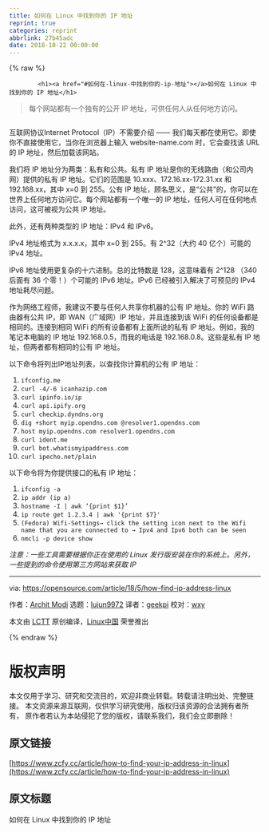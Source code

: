 ```yaml
---
title: 如何在 Linux 中找到你的 IP 地址
reprint: true
categories: reprint
abbrlink: 27b45adc
date: 2018-10-22 00:00:00
---
```


{% raw %}

            <h1><a href="#如何在-linux-中找到你的-ip-地址"></a>如何在 Linux 中找到你的 IP 地址</h1>
<blockquote>
<p>每个网站都有一个独有的公开 IP 地址，可供任何人从任何地方访问。</p>
</blockquote>
<p><a href="https://camo.githubusercontent.com/ea0ec36e18dbe3e08c46d91dcd73c85ac58df23c/68747470733a2f2f6f70656e736f757263652e636f6d2f73697465732f64656661756c742f66696c65732f7374796c65732f696d6167652d66756c6c2d73697a652f7075626c69632f6c6561642d696d616765732f736174656c6c6974655f726164696f5f6c6f636174696f6e2e6a70673f69746f6b3d4b4a554b53423678"><img src="https://p0.ssl.qhimg.com/t019eb801d7c514fb58.jpg" alt=""></a></p>
<p>互联网协议Internet Protocol（IP）不需要介绍 —— 我们每天都在使用它。即使你不直接使用它，当你在浏览器上输入 website-name.com 时，它会查找该 URL 的 IP 地址，然后加载该网站。</p>
<p>我们将 IP 地址分为两类：私有和公共。私有 IP 地址是你的无线路由（和公司内网）提供的私有 IP 地址。它们的范围是 10.xxx、172.16.xx-172.31.xx 和 192.168.xx，其中 x=0 到 255。公有 IP 地址，顾名思义，是“公共”的，你可以在世界上任何地方访问它。每个网站都有一个唯一的 IP 地址，任何人可在任何地点访问，这可被视为公共 IP 地址。</p>
<p>此外，还有两种类型的 IP 地址：IPv4 和 IPv6。</p>
<p>IPv4 地址格式为 x.x.x.x，其中 x=0 到 255。有 2^32（大约 40 亿个）可能的 IPv4 地址。</p>
<p>IPv6 地址使用更复杂的十六进制。总的比特数是 128，这意味着有 2^128 （340 后面有 36 个零！）个可能的 IPv6 地址。IPv6 已经被引入解决了可预见的 IPv4 地址耗尽问题。</p>
<p>作为网络工程师，我建议不要与任何人共享你机器的公有 IP 地址。你的 WiFi 路由器有公共 IP，即 WAN（广域网）IP 地址，并且连接到该 WiFi 的任何设备都是相同的。连接到相同 WiFi 的所有设备都有上面所说的私有 IP 地址。例如，我的笔记本电脑的 IP 地址 192.168.0.5，而我的电话是 192.168.0.8。这些是私有 IP 地址，但两者都有相同的公有 IP 地址。</p>
<p>以下命令将列出IP地址列表，以查找你计算机的公有 IP 地址：</p>
<ol>
<li><code>ifconfig.me</code></li>
<li><code>curl -4/-6 icanhazip.com</code></li>
<li><code>curl ipinfo.io/ip</code></li>
<li><code>curl api.ipify.org</code></li>
<li><code>curl checkip.dyndns.org</code></li>
<li><code>dig +short myip.opendns.com @resolver1.opendns.com</code></li>
<li><code>host myip.opendns.com resolver1.opendns.com</code></li>
<li><code>curl ident.me</code></li>
<li><code>curl bot.whatismyipaddress.com</code></li>
<li><code>curl ipecho.net/plain</code></li>
</ol>
<p>以下命令将为你提供接口的私有 IP 地址：</p>
<ol>
<li><code>ifconfig -a</code></li>
<li><code>ip addr (ip a)</code></li>
<li><code>hostname -I | awk ‘{print $1}’</code></li>
<li><code>ip route get 1.2.3.4 | awk '{print $7}'</code></li>
<li><code>(Fedora) Wifi-Settings→ click the setting icon next to the Wifi name that you are connected to → Ipv4 and Ipv6 both can be seen</code></li>
<li><code>nmcli -p device show</code></li>
</ol>
<p><em>注意：一些工具需要根据你正在使用的 Linux 发行版安装在你的系统上。另外，一些提到的命令使用第三方网站来获取 IP</em></p>
<hr>
<p>via: <a href="https://opensource.com/article/18/5/how-find-ip-address-linux">https://opensource.com/article/18/5/how-find-ip-address-linux</a></p>
<p>作者：<a href="https://opensource.com/users/architmodi">Archit Modi</a> 选题：<a href="https://github.com/lujun9972">lujun9972</a> 译者：<a href="https://github.com/geekpi">geekpi</a> 校对：<a href="https://github.com/wxy">wxy</a></p>
<p>本文由 <a href="https://github.com/LCTT/TranslateProject">LCTT</a> 原创编译，<a href="https://linux.cn/">Linux中国</a> 荣誉推出</p>

          
{% endraw %}

# 版权声明
本文仅用于学习、研究和交流目的，欢迎非商业转载。转载请注明出处、完整链接。
本文资源来源互联网，仅供学习研究使用，版权归该资源的合法拥有者所有，
原作者若认为本站侵犯了您的版权，请联系我们，我们会立即删除！

## 原文链接
[https://www.zcfy.cc/article/how-to-find-your-ip-address-in-linux](https://www.zcfy.cc/article/how-to-find-your-ip-address-in-linux)

## 原文标题
如何在 Linux 中找到你的 IP 地址
